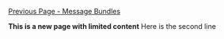 [Previous Page - Message Bundles](MessageBundles.html)

**This is a new page with limited content**
Here is the second line